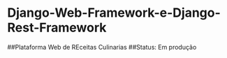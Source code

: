 # Django-Web-Framework-e-Django-Rest-Framework
##Plataforma Web de REceitas Culinarias
##Status: Em produção
